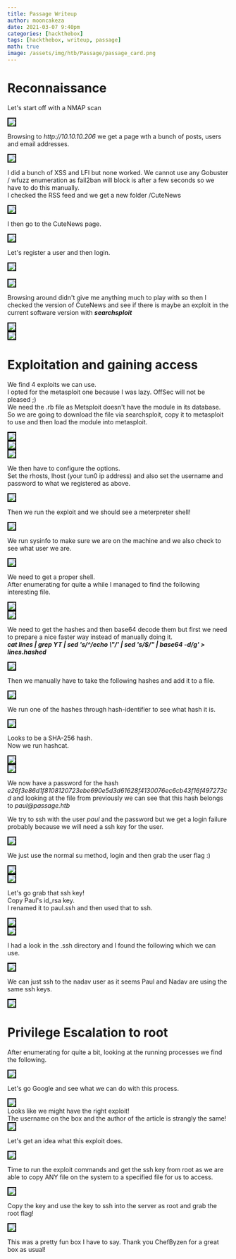 ```yaml
---
title: Passage Writeup
author: mooncakeza
date: 2021-03-07 9:40pm
categories: [hackthebox]
tags: [hackthebox, writeup, passage]
math: true
image: /assets/img/htb/Passage/passage_card.png
---
```


<h1> Reconnaissance </h1>

<p>
Let's start off with a NMAP scan
</p>

<img src="/assets/img/htb/Passage/01_nmap.png" style="border:2px solid black">

<p>
Browsing to <i>http://10.10.10.206</i> we get a page wth a bunch of posts, users and email addresses.
</p>

<img src="/assets/img/htb/Passage/02_frontpage.png" style="border:2px solid black">

<p>
I did a bunch of XSS and LFI but none worked. We cannot use any Gobuster / wfuzz enumeration as fail2ban will block is after a few seconds so we have to do this manually.
<br>
I checked the RSS feed and we get a new folder /CuteNews
</p>

<img src="/assets/img/htb/Passage/03_rss_feed.png" style="border:2px solid black">

<p>
I then go to the CuteNews page.
</p>

<img src="/assets/img/htb/Passage/04_cutenews_page.png" style="border:2px solid black">

<p>
Let's register a user and then login.
</p>

<img src="/assets/img/htb/Passage/05_register.png" style="border:2px solid black">
<br>
<br>
<img src="/assets/img/htb/Passage/06_login.png" style="border:2px solid black">

<p>
Browsing around didn't give me anything much to play with so then I checked the version of CuteNews and see if there is maybe an exploit in the current software version with <b><i>searchsploit</i></b>
</p>

<img src="/assets/img/htb/Passage/07_cutenews_version.png" style="border:2px solid black">
<br>
<img src="/assets/img/htb/Passage/08_cutenews_exploit.png" style="border:2px solid black">

<h1> Exploitation and gaining access </h1>

<p>
We find 4 exploits we can use. 
<br>
I opted for the metasploit one because I was lazy. OffSec will not be pleased ;)
<br>
We need the .rb file as Metsploit doesn't have the module in its database.
<br>
So we are going to download the file via searchsploit, copy it to metasploit to use and then load the module into metasploit.
</p>

<img src="/assets/img/htb/Passage/09_cutenews_searchsploit.png" style="border:2px solid black">
<br>
<img src="/assets/img/htb/Passage/10_cutenews_metasploit.png" style="border:2px solid black">
<br>
<img src="/assets/img/htb/Passage/11_use_cutenews.png" style="border:2px solid black">

<p>
We then have to configure the options. 
<br>
Set the rhosts, lhost (your tun0 ip address) and also set the username and password to what we registered as above.
</p>

<img src="/assets/img/htb/Passage/12_cutenews_options.png" style="border:2px solid black">

<p>
Then we run the exploit and we should see a meterpreter shell!
</p>

<img src="/assets/img/htb/Passage/13_passage_meterpreter.png" style="border:2px solid black">

<p>
We run sysinfo to make sure we are on the machine and we also check to see what user we are.
</p>

<img src="/assets/img/htb/Passage/14_passage_sysinfo.png" style="border:2px solid black">

<p>
We need to get a proper shell.
<br>
After enumerating for quite a while I managed to find the following interesting file.
</p>

<img src="/assets/img/htb/Passage/15_passage_find_stuff.png" style="border:2px solid black">
<br>
<img src="/assets/img/htb/Passage/16_passage_line_file.png" style="border:2px solid black">

<p>
We need to get the hashes and then base64 decode them but first we need to prepare a nice faster way instead of manually doing it.
<br>
<b><i>cat lines | grep YT | sed 's/^/echo \"/' | sed 's/$/" | base64 -d/g' > lines.hashed</i></b>
</p>

<img src="/assets/img/htb/Passage/17_hash_base64decode.png" style="border:2px solid black">

<p>
Then we manually have to take the following hashes and add it to a file.
</p>

<img src="/assets/img/htb/Passage/18_hashes.png" style="border:2px solid black">

<p>
We run one of the hashes through hash-identifier to see what hash it is.
</p>

<img src="/assets/img/htb/Passage/19_hashes_identify.png" style="border:2px solid black">

<p>
Looks to be a SHA-256 hash.
<br>
Now we run hashcat.
</p>

<img src="/assets/img/htb/Passage/20_hashcat_start.png" style="border:2px solid black">
<br>
<img src="/assets/img/htb/Passage/21_hashcat_end.png" style="border:2px solid black">

<p>
We now have a password for the hash <i>e26f3e86d1f8108120723ebe690e5d3d61628f4130076ec6cb43f16f497273cd</i> and looking at the file from previously we can see that this hash belongs to <i>paul@passage.htb</i>
</p>

<p>
We try to ssh with the user <i>paul</i> and the password but we get a login failure probably because we will need a ssh key for the user.
</p>

<img src="/assets/img/htb/Passage/22_paul_ssh.png" style="border:2px solid black">

<p>
We just use the normal su method, login and then grab the user flag :)
</p>

<img src="/assets/img/htb/Passage/23_paul_su.png" style="border:2px solid black">
<br>
<img src="/assets/img/htb/Passage/24_userflag.png" style="border:2px solid black">

<p>
Let's go grab that ssh key! 
<br>
Copy Paul's id_rsa key.
<br>
I renamed it to paul.ssh and then used that to ssh.
</p>

<img src="/assets/img/htb/Passage/25_ssh_paul_key.png" style="border:2px solid black">
<br>
<img src="/assets/img/htb/Passage/26_ssh_paul.png" style="border:2px solid black">

<p>
I had a look in the .ssh directory and I found the following which we can use.
</p>

<img src="/assets/img/htb/Passage/27_ssh_auth_keys.png" style="border:2px solid black">

<p>
We can just ssh to the nadav user as it seems Paul and Nadav are using the same ssh keys.
</p>

<img src="/assets/img/htb/Passage/28_ssh_nadav.png" style="border:2px solid black">

<h1> Privilege Escalation to root </h1>

<p>
After enumerating for quite a bit, looking at the running processes we find the following.
</p>

<img src="/assets/img/htb/Passage/29_process_usb_creator.png" style="border:2px solid black">

<p>
Let's go Google and see what we can do with this process.
</p>

<img src="/assets/img/htb/Passage/30_usb_creator_google.png" style="border:2px solid black">
<br>
Looks like we might have the right exploit! 
<br>
The username on the box and the author of the article is strangly the same!
<br>
<img src="/assets/img/htb/Passage/31_usb_creator_markus_nadav.png" style="border:2px solid black">

<p>
Let's get an idea what this exploit does.
</p>

<img src="/assets/img/htb/Passage/32_usb_creator_exploit_describe.png" style="border:2px solid black">

<p>
Time to run the exploit commands and get the ssh key from root as we are able to copy ANY file on the system to a specified file for us to access.
</p>

<img src="/assets/img/htb/Passage/33_usb_creator_exploit.png" style="border:2px solid black">

<p>
Copy the key and use the key to ssh into the server as root and grab the root flag!
</p>

<img src="/assets/img/htb/Passage/34_passage_root.png" style="border:2px solid black">

<p>
This was a pretty fun box I have to say. Thank you ChefByzen for a great box as usual!
</p>
